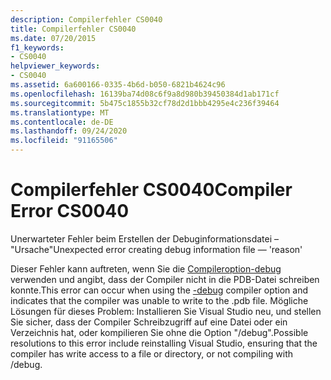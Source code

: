 ```yaml
---
description: Compilerfehler CS0040
title: Compilerfehler CS0040
ms.date: 07/20/2015
f1_keywords:
- CS0040
helpviewer_keywords:
- CS0040
ms.assetid: 6a600166-0335-4b6d-b050-6821b4624c96
ms.openlocfilehash: 16139ba74d08c6f9a8d980b39450384d1ab171cf
ms.sourcegitcommit: 5b475c1855b32cf78d2d1bbb4295e4c236f39464
ms.translationtype: MT
ms.contentlocale: de-DE
ms.lasthandoff: 09/24/2020
ms.locfileid: "91165506"
---
```

# <a name="compiler-error-cs0040"></a><span data-ttu-id="33030-103">Compilerfehler CS0040</span><span class="sxs-lookup"><span data-stu-id="33030-103">Compiler Error CS0040</span></span>

<span data-ttu-id="33030-104">Unerwarteter Fehler beim Erstellen der Debuginformationsdatei – "Ursache"</span><span class="sxs-lookup"><span data-stu-id="33030-104">Unexpected error creating debug information file — 'reason'</span></span>  
  
 <span data-ttu-id="33030-105">Dieser Fehler kann auftreten, wenn Sie die [Compileroption-debug](../language-reference/compiler-options/debug-compiler-option.md) verwenden und angibt, dass der Compiler nicht in die PDB-Datei schreiben konnte.</span><span class="sxs-lookup"><span data-stu-id="33030-105">This error can occur when using the [-debug](../language-reference/compiler-options/debug-compiler-option.md) compiler option and indicates that the compiler was unable to write to the .pdb file.</span></span> <span data-ttu-id="33030-106">Mögliche Lösungen für dieses Problem: Installieren Sie Visual Studio neu, und stellen Sie sicher, dass der Compiler Schreibzugriff auf eine Datei oder ein Verzeichnis hat, oder kompilieren Sie ohne die Option "/debug".</span><span class="sxs-lookup"><span data-stu-id="33030-106">Possible resolutions to this error include reinstalling Visual Studio, ensuring that the compiler has write access to a file or directory, or not compiling with /debug.</span></span>
